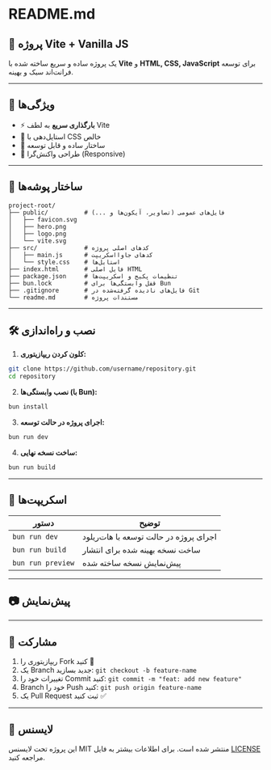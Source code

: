 # README.md

## 📌 پروژه Vite + Vanilla JS

یک پروژه ساده و سریع ساخته شده با **Vite** و **HTML, CSS, JavaScript** برای توسعه فرانت‌اند سبک و بهینه.

---

## 🚀 ویژگی‌ها

* ⚡ **بارگذاری سریع** به لطف Vite
* 🎨 استایل‌دهی با CSS خالص
* 📄 ساختار ساده و قابل توسعه
* 📱 طراحی واکنش‌گرا (Responsive)

---

## 📂 ساختار پوشه‌ها

```
project-root/
├── public/          # فایل‌های عمومی (تصاویر، آیکون‌ها و ...)
│   ├── favicon.svg
│   ├── hero.png
│   ├── logo.png
│   └── vite.svg
├── src/             # کدهای اصلی پروژه
│   ├── main.js      # کدهای جاوااسکریپت
│   └── style.css    # استایل‌ها
├── index.html       # فایل اصلی HTML
├── package.json     # تنظیمات پکیج و اسکریپت‌ها
├── bun.lock         # قفل وابستگی‌ها برای Bun
├── .gitignore       # فایل‌های نادیده گرفته‌شده در Git
└── readme.md        # مستندات پروژه
```

---

## 🛠 نصب و راه‌اندازی

1. **کلون کردن ریپازیتوری:**

```bash
git clone https://github.com/username/repository.git
cd repository
```

2. **نصب وابستگی‌ها (با Bun):**

```bash
bun install
```

3. **اجرای پروژه در حالت توسعه:**

```bash
bun run dev
```

4. **ساخت نسخه نهایی:**

```bash
bun run build
```

---

## 📜 اسکریپت‌ها

| دستور             | توضیح                                  |
| ----------------- | -------------------------------------- |
| `bun run dev`     | اجرای پروژه در حالت توسعه با هات‌ریلود |
| `bun run build`   | ساخت نسخه بهینه شده برای انتشار        |
| `bun run preview` | پیش‌نمایش نسخه ساخته شده               |

---

## 📷 پیش‌نمایش

---

## 🤝 مشارکت

1. ریپازیتوری را Fork کنید 🍴
2. یک Branch جدید بسازید: `git checkout -b feature-name`
3. تغییرات خود را Commit کنید: `git commit -m "feat: add new feature"`
4. Branch خود را Push کنید: `git push origin feature-name`
5. یک Pull Request ثبت کنید ✅

---

## 📄 لایسنس

این پروژه تحت لایسنس MIT منتشر شده است. برای اطلاعات بیشتر به فایل [LICENSE](LICENSE) مراجعه کنید.
